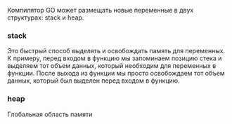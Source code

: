 Компилятор GO может размещать новые переменные в двух структурах: stack и heap.
### stack
Это быстрый способ выделять и освобождать память для переменных.
К примеру, перед входом в функцию мы запоминаем позицию стека и выделяем тот объем данных, который необходим для переменных в функции. 
После выхода из функции мы просто освобождаем тот объем данных, который был выделен перед входом в функцию.

### heap
Глобальная область памяти